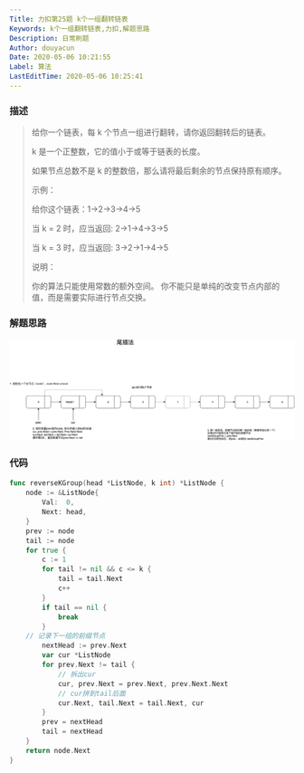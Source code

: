 ```yaml
---
Title: 力扣第25题 k个一组翻转链表
Keywords: k个一组翻转链表,力扣,解题思路
Description: 日常刷题
Author: douyacun
Date: 2020-05-06 10:21:55
Label: 算法
LastEditTime: 2020-05-06 10:25:41
---
```


### 描述

> 给你一个链表，每 k 个节点一组进行翻转，请你返回翻转后的链表。
>
> k 是一个正整数，它的值小于或等于链表的长度。
>
> 如果节点总数不是 k 的整数倍，那么请将最后剩余的节点保持原有顺序。
>
>  
>
> 示例：
>
> 给你这个链表：1->2->3->4->5
>
> 当 k = 2 时，应当返回: 2->1->4->3->5
>
> 当 k = 3 时，应当返回: 3->2->1->4->5
>
>  
>
> 说明：
>
> 你的算法只能使用常数的额外空间。
> 你不能只是单纯的改变节点内部的值，而是需要实际进行节点交换。

### 解题思路

![](./assert/尾插法.png)

### 代码

```go
func reverseKGroup(head *ListNode, k int) *ListNode {
	node := &ListNode{
		Val:  0,
		Next: head,
	}
	prev := node
	tail := node
	for true {
		c := 1
		for tail != nil && c <= k {
			tail = tail.Next
			c++
		}
		if tail == nil {
			break
		}
    // 记录下一组的前缀节点
		nextHead := prev.Next
		var cur *ListNode
		for prev.Next != tail {
			// 拆出cur
			cur, prev.Next = prev.Next, prev.Next.Next
			// cur拼到tail后面
			cur.Next, tail.Next = tail.Next, cur
		}
		prev = nextHead
		tail = nextHead
	}
	return node.Next
}
```

